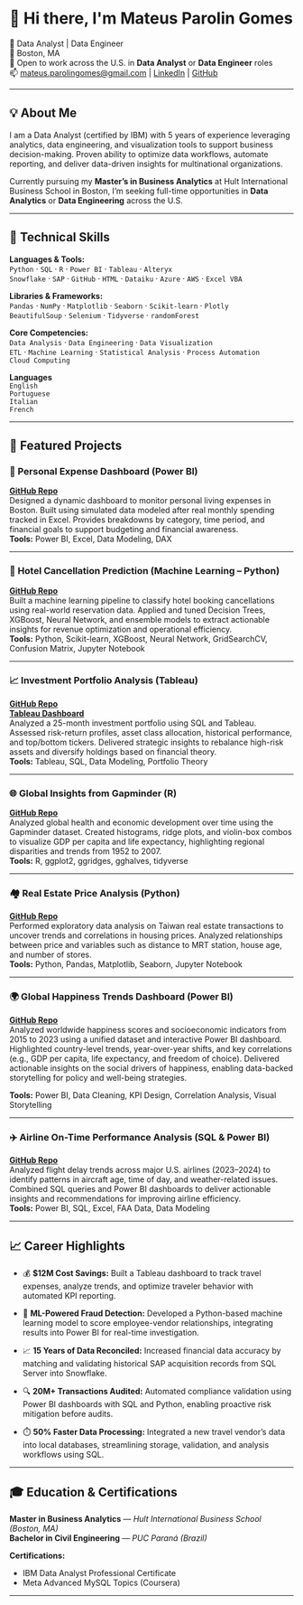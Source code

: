 # 👋 Hi there, I'm Mateus Parolin Gomes

🚀 Data Analyst | Data Engineer  
📍 Boston, MA  
🎯 Open to work across the U.S. in **Data Analyst** or **Data Engineer** roles  
📫 mateus.parolingomes@gmail.com | [LinkedIn](https://www.linkedin.com/in/mateusparolingomes/) | [GitHub](https://github.com/mateusparolingomes)  

---

## 💡 About Me

I am a Data Analyst (certified by IBM) with 5 years of experience leveraging analytics, data engineering, and visualization tools to support business decision-making. Proven ability to optimize data workflows, automate reporting, and deliver data-driven insights for multinational organizations.

Currently pursuing my **Master’s in Business Analytics** at Hult International Business School in Boston, I’m seeking full-time opportunities in **Data Analytics** or **Data Engineering** across the U.S.

---

## 🧠 Technical Skills

**Languages & Tools:**  
`Python` · `SQL` · `R` · `Power BI` · `Tableau` · `Alteryx`  
`Snowflake` · `SAP` · `GitHub` · `HTML` · `Dataiku` · `Azure` · `AWS` · `Excel VBA`

**Libraries & Frameworks:**  
`Pandas` · `NumPy` · `Matplotlib` · `Seaborn` · `Scikit-learn` · `Plotly`  
`BeautifulSoup` · `Selenium` · `Tidyverse` · `randomForest`  

**Core Competencies:**  
`Data Analysis` · `Data Engineering` · `Data Visualization`  
`ETL` · `Machine Learning` · `Statistical Analysis` · `Process Automation`  
`Cloud Computing`

**Languages**  
`English`   
`Portuguese`    
`Italian`    
`French`

---

## 🚀 Featured Projects

### 💸 Personal Expense Dashboard (Power BI)
**[GitHub Repo](https://github.com/mateusparolingomes/personal-expense-dashboard-powerbi)**  
Designed a dynamic dashboard to monitor personal living expenses in Boston. Built using simulated data modeled after real monthly spending tracked in Excel. Provides breakdowns by category, time period, and financial goals to support budgeting and financial awareness.  
**Tools:** Power BI, Excel, Data Modeling, DAX

---

### 🏨 Hotel Cancellation Prediction (Machine Learning – Python)
**[GitHub Repo](https://github.com/mateusparolingomes/hotel-cancellation-prediction-ml)**  
Built a machine learning pipeline to classify hotel booking cancellations using real-world reservation data. Applied and tuned Decision Trees, XGBoost, Neural Network, and ensemble models to extract actionable insights for revenue optimization and operational efficiency.  
**Tools:** Python, Scikit-learn, XGBoost, Neural Network, GridSearchCV, Confusion Matrix, Jupyter Notebook

---

### 📈 Investment Portfolio Analysis (Tableau)
**[GitHub Repo](https://github.com/mateusparolingomes/investment-portfolio-analysis-tableau)**  
**[Tableau Dashboard](https://public.tableau.com/app/profile/mateus.gomes5214/viz/A1FinalDashboard/Dashboard)**  
Analyzed a 25-month investment portfolio using SQL and Tableau. Assessed risk-return profiles, asset class allocation, historical performance, and top/bottom tickers. Delivered strategic insights to rebalance high-risk assets and diversify holdings based on financial theory.  
**Tools:** Tableau, SQL, Data Modeling, Portfolio Theory

---

### 🌐 Global Insights from Gapminder (R)
**[GitHub Repo](https://github.com/mateusparolingomes/gapminder-global-insights-r)**  
Analyzed global health and economic development over time using the Gapminder dataset. Created histograms, ridge plots, and violin-box combos to visualize GDP per capita and life expectancy, highlighting regional disparities and trends from 1952 to 2007.  
**Tools:** R, ggplot2, ggridges, gghalves, tidyverse

---

### 🏘️ Real Estate Price Analysis (Python)
**[GitHub Repo](https://github.com/mateusparolingomes/real-estate-price-analysis-python)**  
Performed exploratory data analysis on Taiwan real estate transactions to uncover trends and correlations in housing prices. Analyzed relationships between price and variables such as distance to MRT station, house age, and number of stores.  
**Tools:** Python, Pandas, Matplotlib, Seaborn, Jupyter Notebook

---

### 🌍 Global Happiness Trends Dashboard (Power BI)
**[GitHub Repo](https://github.com/mateusparolingomes/global-happiness-trends)**  
Analyzed worldwide happiness scores and socioeconomic indicators from 2015 to 2023 using a unified dataset and interactive Power BI dashboard. Highlighted country-level trends, year-over-year shifts, and key correlations (e.g., GDP per capita, life expectancy, and freedom of choice). Delivered actionable insights on the social drivers of happiness, enabling data-backed storytelling for policy and well-being strategies.

**Tools:** Power BI, Data Cleaning, KPI Design, Correlation Analysis, Visual Storytelling

---

### ✈️ Airline On-Time Performance Analysis (SQL & Power BI)
**[GitHub Repo](https://github.com/mateusparolingomes/airline-on-time-performance-analysis)**  
Analyzed flight delay trends across major U.S. airlines (2023–2024) to identify patterns in aircraft age, time of day, and weather-related issues. Combined SQL queries and Power BI dashboards to deliver actionable insights and recommendations for improving airline efficiency.  
**Tools:** Power BI, SQL, Excel, FAA Data, Data Modeling

---

## 📈 Career Highlights

- 💰 **$12M Cost Savings:** Built a Tableau dashboard to track travel expenses, analyze trends, and optimize traveler behavior with automated KPI reporting.

- 🧠 **ML-Powered Fraud Detection:** Developed a Python-based machine learning model to score employee-vendor relationships, integrating results into Power BI for real-time investigation.

- 📈 **15 Years of Data Reconciled:** Increased financial data accuracy by matching and validating historical SAP acquisition records from SQL Server into Snowflake.

- 🔍 **20M+ Transactions Audited:** Automated compliance validation using Power BI dashboards with SQL and Python, enabling proactive risk mitigation before audits.

- ⏱️ **50% Faster Data Processing:** Integrated a new travel vendor’s data into local databases, streamlining storage, validation, and analysis workflows using SQL.

---

## 🎓 Education & Certifications

**Master in Business Analytics** — *Hult International Business School (Boston, MA)*  
**Bachelor in Civil Engineering** — *PUC Paraná (Brazil)*

**Certifications:**  
- IBM Data Analyst Professional Certificate  
- Meta Advanced MySQL Topics (Coursera)
---
